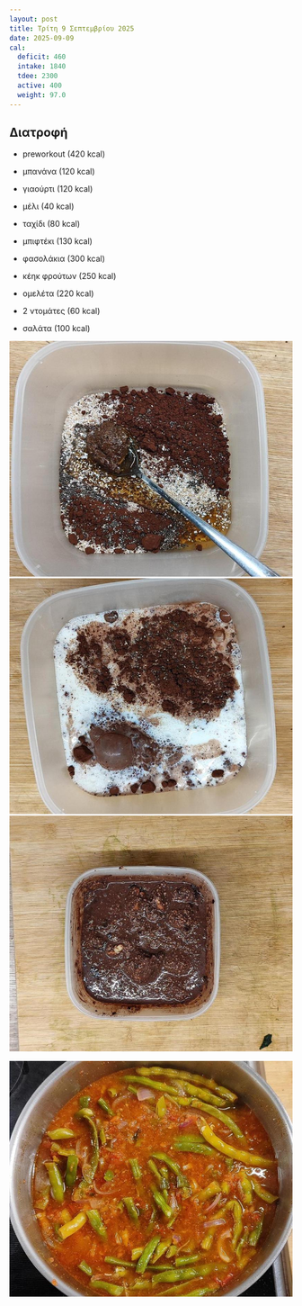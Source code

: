 ```yaml
---
layout: post
title: Τρίτη 9 Σεπτεμβρίου 2025
date: 2025-09-09
cal:
  deficit: 460
  intake: 1840
  tdee: 2300
  active: 400
  weight: 97.0
---
```


## Διατροφή

- preworkout (420 kcal)
- μπανάνα (120 kcal)
- γιαούρτι (120 kcal)
- μέλι (40 kcal)
- ταχίδι (80 kcal)
  

- μπιφτέκι (130 kcal)
- φασολάκια (300 kcal)
- κέηκ φρούτων (250 kcal)

- ομελέτα (220 kcal)
- 2 ντομάτες (60 kcal)
- σαλάτα (100 kcal)



![pic](/pics/2025-09-09/pre-1.jpg)<br>
![pic](/pics/2025-09-09/pre-2.jpg)<br>
![pic](/pics/2025-09-09/pre-3.jpg)<br>

![pic](/pics/2025-09-09/fas.jpg)<br>
